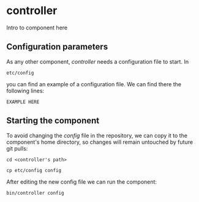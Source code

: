 # controller
Intro to component here


## Configuration parameters
As any other component, *controller* needs a configuration file to start. In
```
etc/config
```
you can find an example of a configuration file. We can find there the following lines:
```
EXAMPLE HERE
```

## Starting the component
To avoid changing the *config* file in the repository, we can copy it to the component's home directory, so changes will remain untouched by future git pulls:

```
cd <controller's path> 
```
```
cp etc/config config
```

After editing the new config file we can run the component:

```
bin/controller config
```
